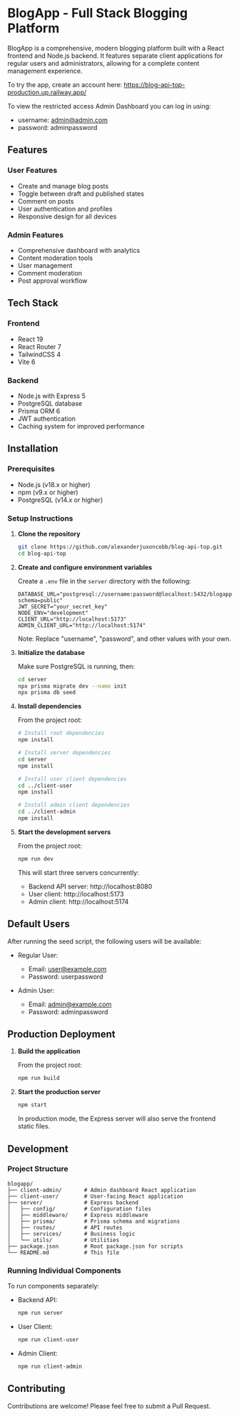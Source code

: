 # BlogApp - Full Stack Blogging Platform

BlogApp is a comprehensive, modern blogging platform built with a React frontend and Node.js backend. It features separate client applications for regular users and administrators, allowing for a complete content management experience. 


To try the app, create an account here: https://blog-api-top-production.up.railway.app/

To view the restricted access Admin Dashboard you can log in using: 
- username: admin@admin.com
- password: adminpassword



## Features

### User Features
- Create and manage blog posts
- Toggle between draft and published states
- Comment on posts
- User authentication and profiles
- Responsive design for all devices

### Admin Features
- Comprehensive dashboard with analytics
- Content moderation tools
- User management
- Comment moderation
- Post approval workflow

## Tech Stack

### Frontend
- React 19
- React Router 7
- TailwindCSS 4
- Vite 6

### Backend
- Node.js with Express 5
- PostgreSQL database
- Prisma ORM 6
- JWT authentication
- Caching system for improved performance



## Installation

### Prerequisites
- Node.js (v18.x or higher)
- npm (v9.x or higher)
- PostgreSQL (v14.x or higher)

### Setup Instructions

1. **Clone the repository**
   ```bash
   git clone https://github.com/alexanderjuxoncobb/blog-api-top.git
   cd blog-api-top
   ```

2. **Create and configure environment variables**
   
   Create a `.env` file in the `server` directory with the following:
   ```
   DATABASE_URL="postgresql://username:password@localhost:5432/blogapp_db?schema=public"
   JWT_SECRET="your_secret_key"
   NODE_ENV="development"
   CLIENT_URL="http://localhost:5173"
   ADMIN_CLIENT_URL="http://localhost:5174"
   ```
   
   Note: Replace "username", "password", and other values with your own.

3. **Initialize the database**
   
   Make sure PostgreSQL is running, then:
   ```bash
   cd server
   npx prisma migrate dev --name init
   npx prisma db seed
   ```

4. **Install dependencies**
   
   From the project root:
   ```bash
   # Install root dependencies
   npm install
   
   # Install server dependencies
   cd server
   npm install
   
   # Install user client dependencies
   cd ../client-user
   npm install
   
   # Install admin client dependencies
   cd ../client-admin
   npm install
   ```

5. **Start the development servers**
   
   From the project root:
   ```bash
   npm run dev
   ```
   
   This will start three servers concurrently:
   - Backend API server: http://localhost:8080
   - User client: http://localhost:5173
   - Admin client: http://localhost:5174

## Default Users

After running the seed script, the following users will be available:

- Regular User:
  - Email: user@example.com
  - Password: userpassword

- Admin User:
  - Email: admin@example.com
  - Password: adminpassword

## Production Deployment

1. **Build the application**
   
   From the project root:
   ```bash
   npm run build
   ```

2. **Start the production server**
   
   ```bash
   npm start
   ```
   
   In production mode, the Express server will also serve the frontend static files.

## Development

### Project Structure
```
blogapp/
├── client-admin/       # Admin dashboard React application
├── client-user/        # User-facing React application
├── server/             # Express backend
│   ├── config/         # Configuration files
│   ├── middleware/     # Express middleware
│   ├── prisma/         # Prisma schema and migrations
│   ├── routes/         # API routes
│   ├── services/       # Business logic
│   └── utils/          # Utilities
├── package.json        # Root package.json for scripts
└── README.md           # This file
```

### Running Individual Components

To run components separately:

- Backend API:
  ```bash
  npm run server
  ```

- User Client:
  ```bash
  npm run client-user
  ```

- Admin Client:
  ```bash
  npm run client-admin
  ```

## Contributing

Contributions are welcome! Please feel free to submit a Pull Request.
